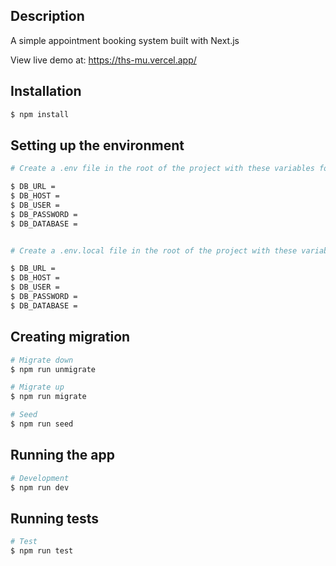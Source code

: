 
## Description

A simple appointment booking system built with Next.js

View live demo at:
https://ths-mu.vercel.app/

## Installation

```bash
$ npm install
```

## Setting up the environment

```bash
# Create a .env file in the root of the project with these variables for the server

$ DB_URL =
$ DB_HOST =
$ DB_USER =
$ DB_PASSWORD =
$ DB_DATABASE =


# Create a .env.local file in the root of the project with these variables

$ DB_URL =
$ DB_HOST =
$ DB_USER =
$ DB_PASSWORD =
$ DB_DATABASE =

```

## Creating migration

```bash
# Migrate down
$ npm run unmigrate

# Migrate up
$ npm run migrate

# Seed
$ npm run seed

```

## Running the app

```bash
# Development
$ npm run dev

```

## Running tests

```bash
# Test
$ npm run test

```
